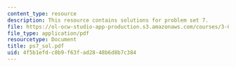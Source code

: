 ```yaml
---
content_type: resource
description: This resource contains solutions for problem set 7.
file: https://ol-ocw-studio-app-production.s3.amazonaws.com/courses/3-051j-materials-for-biomedical-applications-spring-2006/4f5b1efdc8b9f63fad2848b6d8b7c384_ps7_sol.pdf
file_type: application/pdf
resourcetype: Document
title: ps7_sol.pdf
uid: 4f5b1efd-c8b9-f63f-ad28-48b6d8b7c384
---
```

